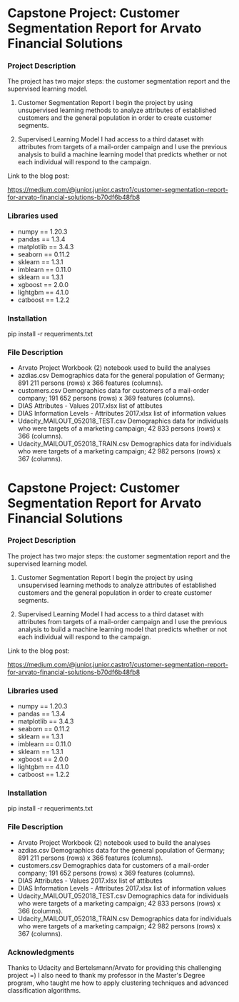 # Capstone Project: Customer Segmentation Report for Arvato Financial Solutions

### Project Description

The project has two major steps: the customer segmentation report and the supervised learning model.

1. Customer Segmentation Report
I begin the project by using unsupervised learning methods to analyze attributes of established customers and the general population in order to create customer segments.

3. Supervised Learning Model
I had access to a third dataset with attributes from targets of a mail-order campaign and I use the previous analysis to build a machine learning model that predicts whether or not each individual will respond to the campaign.

Link to the blog post:

https://medium.com/@junior.junior.castro1/customer-segmentation-report-for-arvato-financial-solutions-b70df6b48fb8

### Libraries used
- numpy == 1.20.3
- pandas == 1.3.4
- matplotlib == 3.4.3
- seaborn == 0.11.2
- sklearn == 1.3.1
- imblearn == 0.11.0
- sklearn == 1.3.1
- xgboost == 2.0.0
- lightgbm == 4.1.0
- catboost == 1.2.2
  
### Installation
pip install -r requeriments.txt

### File Description
- Arvato Project Workbook (2) notebook used to build the analyses
- azdias.csv Demographics data for the general population of Germany; 891 211 persons (rows) x 366 features (columns).
- customers.csv Demographics data for customers of a mail-order company; 191 652 persons (rows) x 369 features (columns).
- DIAS Attributes - Values 2017.xlsx list of attibutes 
- DIAS Information Levels - Attributes 2017.xlsx list of information values
- Udacity_MAILOUT_052018_TEST.csv Demographics data for individuals who were targets of a marketing campaign; 42 833 persons (rows) x 366 (columns).
- Udacity_MAILOUT_052018_TRAIN.csv Demographics data for individuals who were targets of a marketing campaign; 42 982 persons (rows) x 367 (columns).

# Capstone Project: Customer Segmentation Report for Arvato Financial Solutions

### Project Description

The project has two major steps: the customer segmentation report and the supervised learning model.

1. Customer Segmentation Report
I begin the project by using unsupervised learning methods to analyze attributes of established customers and the general population in order to create customer segments.

3. Supervised Learning Model
I had access to a third dataset with attributes from targets of a mail-order campaign and I use the previous analysis to build a machine learning model that predicts whether or not each individual will respond to the campaign.

Link to the blog post:

https://medium.com/@junior.junior.castro1/customer-segmentation-report-for-arvato-financial-solutions-b70df6b48fb8

### Libraries used
- numpy == 1.20.3
- pandas == 1.3.4
- matplotlib == 3.4.3
- seaborn == 0.11.2
- sklearn == 1.3.1
- imblearn == 0.11.0
- sklearn == 1.3.1
- xgboost == 2.0.0
- lightgbm == 4.1.0
- catboost == 1.2.2
  
### Installation
pip install -r requeriments.txt

### File Description
- Arvato Project Workbook (2) notebook used to build the analyses
- azdias.csv Demographics data for the general population of Germany; 891 211 persons (rows) x 366 features (columns).
- customers.csv Demographics data for customers of a mail-order company; 191 652 persons (rows) x 369 features (columns).
- DIAS Attributes - Values 2017.xlsx list of attibutes 
- DIAS Information Levels - Attributes 2017.xlsx list of information values
- Udacity_MAILOUT_052018_TEST.csv Demographics data for individuals who were targets of a marketing campaign; 42 833 persons (rows) x 366 (columns).
- Udacity_MAILOUT_052018_TRAIN.csv Demographics data for individuals who were targets of a marketing campaign; 42 982 persons (rows) x 367 (columns).

### Acknowledgments

Thanks to Udacity and Bertelsmann/Arvato for providing this challenging project =) I also need to thank my professor in the Master's Degree program, who taught me how to apply clustering techniques and advanced classification algorithms.

